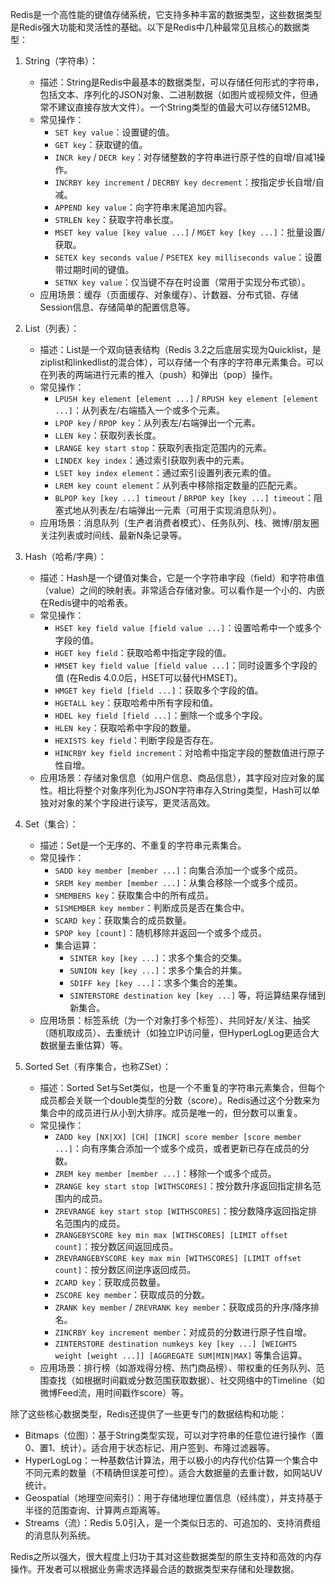 
Redis是一个高性能的键值存储系统，它支持多种丰富的数据类型，这些数据类型是Redis强大功能和灵活性的基础。以下是Redis中几种最常见且核心的数据类型：

1.  String（字符串）：
    *   描述：String是Redis中最基本的数据类型，可以存储任何形式的字符串，包括文本、序列化的JSON对象、二进制数据（如图片或视频文件，但通常不建议直接存放大文件）。一个String类型的值最大可以存储512MB。
    *   常见操作：
        *   `SET key value`：设置键的值。
        *   `GET key`：获取键的值。
        *   `INCR key` / `DECR key`：对存储整数的字符串进行原子性的自增/自减1操作。
        *   `INCRBY key increment` / `DECRBY key decrement`：按指定步长自增/自减。
        *   `APPEND key value`：向字符串末尾追加内容。
        *   `STRLEN key`：获取字符串长度。
        *   `MSET key value [key value ...]` / `MGET key [key ...]`：批量设置/获取。
        *   `SETEX key seconds value` / `PSETEX key milliseconds value`：设置带过期时间的键值。
        *   `SETNX key value`：仅当键不存在时设置（常用于实现分布式锁）。
    *   应用场景：缓存（页面缓存、对象缓存）、计数器、分布式锁、存储Session信息、存储简单的配置信息等。

2.  List（列表）：
    *   描述：List是一个双向链表结构（Redis 3.2之后底层实现为Quicklist，是ziplist和linkedlist的混合体），可以存储一个有序的字符串元素集合。可以在列表的两端进行元素的推入（push）和弹出（pop）操作。
    *   常见操作：
        *   `LPUSH key element [element ...]` / `RPUSH key element [element ...]`：从列表左/右端插入一个或多个元素。
        *   `LPOP key` / `RPOP key`：从列表左/右端弹出一个元素。
        *   `LLEN key`：获取列表长度。
        *   `LRANGE key start stop`：获取列表指定范围内的元素。
        *   `LINDEX key index`：通过索引获取列表中的元素。
        *   `LSET key index element`：通过索引设置列表元素的值。
        *   `LREM key count element`：从列表中移除指定数量的匹配元素。
        *   `BLPOP key [key ...] timeout` / `BRPOP key [key ...] timeout`：阻塞式地从列表左/右端弹出一元素（可用于实现消息队列）。
    *   应用场景：消息队列（生产者消费者模式）、任务队列、栈、微博/朋友圈关注列表或时间线、最新N条记录等。

3.  Hash（哈希/字典）：
    *   描述：Hash是一个键值对集合，它是一个字符串字段（field）和字符串值（value）之间的映射表。非常适合存储对象。可以看作是一个小的、内嵌在Redis键中的哈希表。
    *   常见操作：
        *   `HSET key field value [field value ...]`：设置哈希中一个或多个字段的值。
        *   `HGET key field`：获取哈希中指定字段的值。
        *   `HMSET key field value [field value ...]`：同时设置多个字段的值 (在Redis 4.0.0后，HSET可以替代HMSET)。
        *   `HMGET key field [field ...]`：获取多个字段的值。
        *   `HGETALL key`：获取哈希中所有字段和值。
        *   `HDEL key field [field ...]`：删除一个或多个字段。
        *   `HLEN key`：获取哈希中字段的数量。
        *   `HEXISTS key field`：判断字段是否存在。
        *   `HINCRBY key field increment`：对哈希中指定字段的整数值进行原子性自增。
    *   应用场景：存储对象信息（如用户信息、商品信息），其字段对应对象的属性。相比将整个对象序列化为JSON字符串存入String类型，Hash可以单独对对象的某个字段进行读写，更灵活高效。

4.  Set（集合）：
    *   描述：Set是一个无序的、不重复的字符串元素集合。
    *   常见操作：
        *   `SADD key member [member ...]`：向集合添加一个或多个成员。
        *   `SREM key member [member ...]`：从集合移除一个或多个成员。
        *   `SMEMBERS key`：获取集合中的所有成员。
        *   `SISMEMBER key member`：判断成员是否在集合中。
        *   `SCARD key`：获取集合的成员数量。
        *   `SPOP key [count]`：随机移除并返回一个或多个成员。
        *   集合运算：
            *   `SINTER key [key ...]`：求多个集合的交集。
            *   `SUNION key [key ...]`：求多个集合的并集。
            *   `SDIFF key [key ...]`：求多个集合的差集。
            *   `SINTERSTORE destination key [key ...]` 等，将运算结果存储到新集合。
    *   应用场景：标签系统（为一个对象打多个标签）、共同好友/关注、抽奖（随机取成员）、去重统计（如独立IP访问量，但HyperLogLog更适合大数据量去重估算）等。

5.  Sorted Set（有序集合，也称ZSet）：
    *   描述：Sorted Set与Set类似，也是一个不重复的字符串元素集合，但每个成员都会关联一个double类型的分数（score）。Redis通过这个分数来为集合中的成员进行从小到大排序。成员是唯一的，但分数可以重复。
    *   常见操作：
        *   `ZADD key [NX|XX] [CH] [INCR] score member [score member ...]`：向有序集合添加一个或多个成员，或者更新已存在成员的分数。
        *   `ZREM key member [member ...]`：移除一个或多个成员。
        *   `ZRANGE key start stop [WITHSCORES]`：按分数升序返回指定排名范围内的成员。
        *   `ZREVRANGE key start stop [WITHSCORES]`：按分数降序返回指定排名范围内的成员。
        *   `ZRANGEBYSCORE key min max [WITHSCORES] [LIMIT offset count]`：按分数区间返回成员。
        *   `ZREVRANGEBYSCORE key max min [WITHSCORES] [LIMIT offset count]`：按分数区间逆序返回成员。
        *   `ZCARD key`：获取成员数量。
        *   `ZSCORE key member`：获取成员的分数。
        *   `ZRANK key member` / `ZREVRANK key member`：获取成员的升序/降序排名。
        *   `ZINCRBY key increment member`：对成员的分数进行原子性自增。
        *   `ZINTERSTORE destination numkeys key [key ...] [WEIGHTS weight [weight ...]] [AGGREGATE SUM|MIN|MAX]` 等集合运算。
    *   应用场景：排行榜（如游戏得分榜、热门商品榜）、带权重的任务队列、范围查找（如根据时间戳或分数范围获取数据）、社交网络中的Timeline（如微博Feed流，用时间戳作score）等。

除了这些核心数据类型，Redis还提供了一些更专门的数据结构和功能：

*   Bitmaps（位图）：基于String类型实现，可以对字符串的任意位进行操作（置0、置1、统计）。适合用于状态标记、用户签到、布隆过滤器等。
*   HyperLogLog：一种基数估计算法，用于以极小的内存代价估算一个集合中不同元素的数量（不精确但误差可控）。适合大数据量的去重计数，如网站UV统计。
*   Geospatial（地理空间索引）：用于存储地理位置信息（经纬度），并支持基于半径的范围查询、计算两点距离等。
*   Streams（流）：Redis 5.0引入，是一个类似日志的、可追加的、支持消费组的消息队列系统。

Redis之所以强大，很大程度上归功于其对这些数据类型的原生支持和高效的内存操作。开发者可以根据业务需求选择最合适的数据类型来存储和处理数据。

